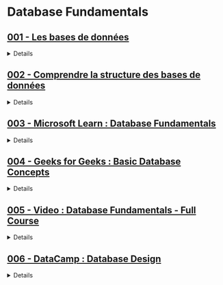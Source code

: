 # **Database Fundamentals**

## [001 - Les bases de données](https://www.coursera.org/learn/introduction-to-databases?specialization=meta-database-engineer)

<details>
  <summary>Details</summary>
</details>

## [002 - Comprendre la structure des bases de données](https://youtube.com/playlist?list=PLB9AbbTDeBzT9JN8-Ow669spvEN8DKAwp&si=JKhUoXk1d3fJASV1)

<details>
  <summary>Details</summary>
</details>

## [003 - Microsoft Learn : Database Fundamentals](https://learn.microsoft.com/en-us/shows/dbfundamentals/)

<details>
  <summary>Details</summary>

</details>

## [004 - Geeks for Geeks : Basic Database Concepts](https://www.geeksforgeeks.org/basic-database-concepts/)

<details>
  <summary>Details</summary>

</details>

## [005 - **Video** : Database Fundamentals - Full Course](https://youtu.be/mhsp1SSiugk?si=2yGECPY1QMvcuJc_)

<details>
  <summary>Details</summary>

</details>

## [006 - DataCamp : Database Design](https://www.datacamp.com/courses/database-design)

<details>
  <summary>Details</summary>

</details>
